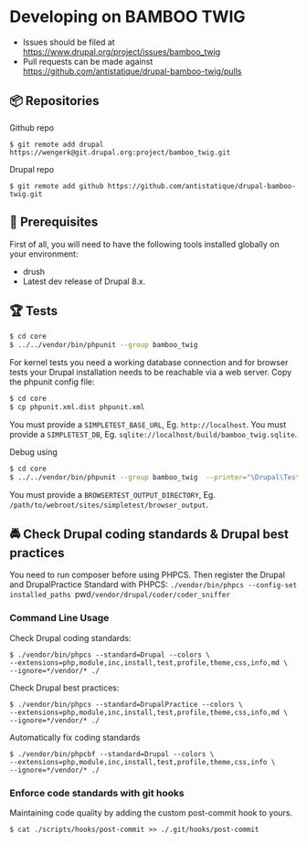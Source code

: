 # Developing on BAMBOO TWIG

* Issues should be filed at
https://www.drupal.org/project/issues/bamboo_twig
* Pull requests can be made against
https://github.com/antistatique/drupal-bamboo-twig/pulls

## 📦 Repositories

Github repo
  ```
  $ git remote add drupal https://wengerk@git.drupal.org:project/bamboo_twig.git
  ```

Drupal repo
  ```
  $ git remote add github https://github.com/antistatique/drupal-bamboo-twig.git
  ```

## 🔧 Prerequisites

First of all, you will need to have the following tools installed
globally on your environment:

  * drush
  * Latest dev release of Drupal 8.x.

## 🏆 Tests

  ```bash
  $ cd core
  $ ../../vendor/bin/phpunit --group bamboo_twig
  ```

For kernel tests you need a working database connection and for browser tests your Drupal installation needs to be reachable via a web server. Copy the phpunit config file:

  ```bash
  $ cd core
  $ cp phpunit.xml.dist phpunit.xml
  ```

You must provide a `SIMPLETEST_BASE_URL`, Eg. `http://localhost`.
You must provide a `SIMPLETEST_DB`, Eg. `sqlite://localhost/build/bamboo_twig.sqlite`.

Debug using

  ```bash
  $ cd core
  $ ../../vendor/bin/phpunit --group bamboo_twig  --printer="\Drupal\Tests\Listeners\HtmlOutputPrinter" --stop-on-error
  ```

You must provide a `BROWSERTEST_OUTPUT_DIRECTORY`, Eg. `/path/to/webroot/sites/simpletest/browser_output`.

## 🚔 Check Drupal coding standards & Drupal best practices

You need to run composer before using PHPCS. Then register the Drupal
and DrupalPractice Standard with PHPCS:
`./vendor/bin/phpcs --config-set installed_paths
`pwd`/vendor/drupal/coder/coder_sniffer`

### Command Line Usage

Check Drupal coding standards:

  ```
  $ ./vendor/bin/phpcs --standard=Drupal --colors \
  --extensions=php,module,inc,install,test,profile,theme,css,info,md \
  --ignore=*/vendor/* ./
  ```

Check Drupal best practices:

  ```
  $ ./vendor/bin/phpcs --standard=DrupalPractice --colors \
  --extensions=php,module,inc,install,test,profile,theme,css,info,md \
  --ignore=*/vendor/* ./
  ```

Automatically fix coding standards

  ```
  $ ./vendor/bin/phpcbf --standard=Drupal --colors \
  --extensions=php,module,inc,install,test,profile,theme,css,info \
  --ignore=*/vendor/* ./
  ```

### Enforce code standards with git hooks

Maintaining code quality by adding the custom post-commit hook to yours.

  ```
  $ cat ./scripts/hooks/post-commit >> ./.git/hooks/post-commit
  ```
